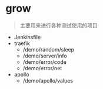 # grow

> 主要用来进行各种测试使用的项目

+ Jenkinsfile
+ traefik
  - /demo/random/sleep
  - /demo/server/info
  - /demo/error/code
  - /demo/error/net
+ apollo
  - /demo/apollo/values
